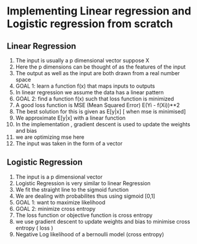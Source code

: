 # Implementing Linear regression and Logistic regression from scratch

## Linear Regression
1. The input is usually a p dimensional vector suppose X
2. Here the p dimensions can be thought of as the features of the input 
3. The output as well as the input are both drawn from a real number space
4. GOAL 1: learn a function f(x) that maps inputs to outputs
5. In linear regression we assume the data has a linear pattern
6. GOAL 2: find a function f(x) such that loss function is minimized
7. A good loss function is MSE (Mean Squared Error) 
        E(Yi - f(Xi))**2
8. The best solution for this is given as E[y|x] [ when mse is minimised]
9. We approximate E[y|x] with a linear function
10. In the implementation , gradient descent is used to update the weights and bias
11. we are optimizing mse here
12. The input was taken in the form of a vector 


## Logistic Regression
1. The input is a p dimensional vector 
2. Logistic Regression is very similar to linear Regression
3. We fit the straight line to the sigmoid function 
4. We are dealing with probabilites thus using sigmoid [0,1]
5. GOAL 1: want to maximize likelihood 
6. GOAL 2: minimize cross entropy 
7. The loss function or objective function is cross entropy 
8. we use gradient descent to update weights and bias to minimise cross entropy ( loss )
9. Negative Log likelihood of a bernoulli model (cross entropy)



